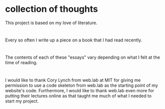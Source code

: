 # collection of thoughts

This project is based on my love of literature. 
#
Every so often I write up a piece on a book that I had read recently. 
#
The contents of each of these "essays" vary depending on what I felt at the time of reading.
#
#
#
I would like to thank Cory Lynch from web.lab at MIT for giving me permission to use a code skeleton from web.lab as the starting point of my website's code.
Furthermore, I would like to thank web.lab even more for putting their lectures online as that taught me much of what I needed to start my project.
